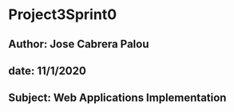 # Project3Sprint0
## Author: Jose Cabrera Palou
## date: 11/1/2020
## Subject: Web Applications Implementation
